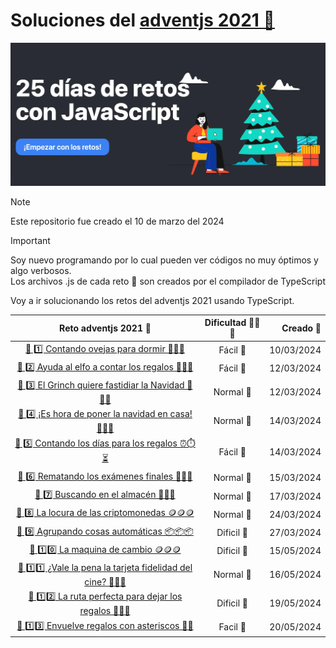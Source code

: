 # Soluciones del [adventjs 2021 🔗](https://2021.adventjs.dev/)

[![adventsjs hero](images/adventjsHero.webp)](https://2021.adventjs.dev/)

> [!NOTE]  
> Este repositorio fue creado el 10 de marzo del 2024

> [!IMPORTANT]  
> Soy nuevo programando por lo cual pueden ver códigos no muy óptimos y algo verbosos.  
> Los archivos .js de cada reto 🎯 son creados por el compilador de TypeScript

Voy a ir solucionando los retos del adventjs 2021 usando TypeScript.

|                             Reto adventjs 2021 🎯                             | Dificultad 🥉🥈🥇 |  Creado 📆 |
| :---------------------------------------------------------------------------: | :---------------: | ---------: |
|           [🎯 1️⃣ Contando ovejas para dormir 🐑🐑🐑](./1/README.md)           |     Fácil 🥉      | 10/03/2024 |
|       [🎯 2️⃣ Ayuda al elfo a contar los regalos 🎁🎁🎁](./2/README.md)        |     Fácil 🥉      | 12/03/2024 |
|     [ 🎯 3️⃣ El Grinch quiere fastidiar la Navidad 👹👹👹](./3/README.md)      |     Normal 🥈     | 12/03/2024 |
|     [ 🎯 4️⃣ ️¡Es hora de poner la navidad en casa! 🎄🎄🎄](./4/README.md)     |     Normal 🥈     | 14/03/2024 |
|       [🎯 5️⃣ Contando los días para los regalos ⏰⏱️⏳](./5/README.md)        |     Fácil 🥉      | 14/03/2024 |
|         [🎯 6️⃣ Rematando los exámenes finales 🧮🧮🧮](./6/README.md)          |     Normal 🥈     | 15/03/2024 |
|             [🎯 7️⃣ Buscando en el almacén 🏪🏪🏪](./7/README.md)              |     Normal 🥈     | 17/03/2024 |
|         [🎯 8️⃣ La locura de las criptomonedas 🪙🪙🪙 ](./8/README.md)         |     Normal 🥈     | 24/03/2024 |
|           [🎯 9️⃣ Agrupando cosas automáticas 📦📦📦](./9/README.md)           |    Dificil 🥇     | 27/03/2024 |
|             [🎯 1️⃣0️⃣ La maquina de cambio 🪙🪙🪙](./10/README.md)             |    Dificil 🥇     | 15/05/2024 |
| [🎯 1️⃣1️⃣ ¿Vale la pena la tarjeta fidelidad del cine? 🎫🎫🎫](./11/README.md) |     Normal 🥇     | 16/05/2024 |
|   [ 🎯 1️⃣2️⃣ La ruta perfecta para dejar los regalos 🚆🚆🚆](./12/README.md)   |    Dificil 🥇     | 19/05/2024 |
|   [🎯 1️⃣3️⃣ Envuelve regalos con asteriscos 🎁🎁](./13/README.md)   |    Facil 🥇     | 20/05/2024 |
